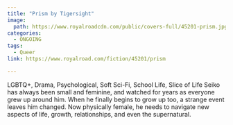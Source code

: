 ```yaml
---
title: "Prism by Tigersight"
image:
  path: https://www.royalroadcdn.com/public/covers-full/45201-prism.jpg
categories:
  - ONGOING
tags:
  - Queer
link: https://www.royalroad.com/fiction/45201/prism

---
```

LGBTQ+, Drama, Psychological, Soft Sci-Fi, School Life, Slice of Life
Seiko has always been small and feminine, and watched for years as everyone grew up around him. When he finally begins to grow up too, a strange event leaves him changed. Now physically female, he needs to navigate new aspects of life, growth, relationships, and even the supernatural.

